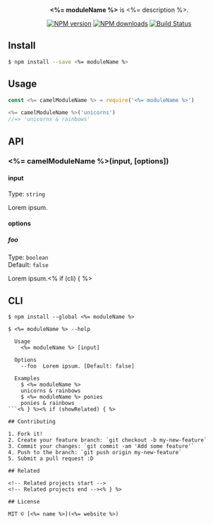 <p align="center">
  <br><strong><%= moduleName %></strong> is <%= description %>.
</p>

<p align="center">
  <a href="https://npmjs.com/package/<%= moduleName %>"><img src="https://img.shields.io/npm/v/<%= moduleName %>.svg?style=flat-square" alt="NPM version"></a>
  <a href="https://npmjs.com/package/<%= moduleName %>"><img src="https://img.shields.io/npm/dm/<%= moduleName %>.svg?style=flat-square" alt="NPM downloads"></a>
  <a href="https://circleci.com/gh/<%= githubUsername %>/<%= moduleName %>"><img src="https://img.shields.io/circleci/project/<%= githubUsername %>/<%= moduleName %>/master.svg?style=flat-square" alt="Build Status"></a>
</p>

## Install

```bash
$ npm install --save <%= moduleName %>
```

## Usage

```js
const <%= camelModuleName %> = require('<%= moduleName %>')

<%= camelModuleName %>('unicorns')
//=> 'unicorns & rainbows'
```

## API

### <%= camelModuleName %>(input, [options])

#### input

Type: `string`

Lorem ipsum.

#### options

##### foo

Type: `boolean`  
Default: `false`

Lorem ipsum.<% if (cli) { %>

## CLI

```
$ npm install --global <%= moduleName %>
```

```
$ <%= moduleName %> --help

  Usage
    <%= moduleName %> [input]

  Options
    --foo  Lorem ipsum. [Default: false]

  Examples
    $ <%= moduleName %>
    unicorns & rainbows
    $ <%= moduleName %> ponies
    ponies & rainbows
```<% } %><% if (showRelated) { %>

## Contributing

1. Fork it!
2. Create your feature branch: `git checkout -b my-new-feature`
3. Commit your changes: `git commit -am 'Add some feature'`
4. Push to the branch: `git push origin my-new-feature`
5. Submit a pull request :D

## Related

<!-- Related projects start -->
<!-- Related projects end --><% } %>

## License

MIT © [<%= name %>](<%= website %>)
